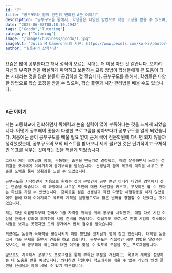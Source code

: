 ```yaml
---
id: "7"
title: "공부9도와 함께 완전히 변화된 A군 이야기"
description: "공부구도를 통해서, 학생들은 다양한 방법으로 학습 코칭을 받을 수 있으며, 학습 플랜과 시간 관리법을 배울 수도 있습니다."
date: "2023-06-03T08:18:10.494Z"
tags: ["Goodo","Tutoring"]
category: ["Tutoring"]
image: "/images/business/goodo/1.jpg"
imageAlt: "Julia M Cameron님의 사진: https://www.pexels.com/ko-kr/photo/4143791/"
author: "실용주의 잡학사전"
---
```



<p className="mb-3 font-light text-gray-500 dark:text-gray-400 first-line:uppercase first-line:tracking-widest first-letter:text-7xl first-letter:font-bold first-letter:text-gray-900 dark:first-letter:text-gray-100 first-letter:mr-3 first-letter:float-left">
    요즘은 많이 공부한다고 해서 성적이 오르는 시대는 더 이상 아닌 것 같습니다. 오히려 자신의 부족한 점을 확실하게 파악하고 보완하는 교육 방법이 학생들에게 큰 도움이 되는 시대라는 것을 많은 분들이 공감하실 것 같습니다. 공부구도를 통해서, 학생들은 다양한 방법으로 학습 코칭을 받을 수 있으며, 학습 플랜과 시간 관리법을 배울 수도 있습니다. 
</p>
<br/>

#### A군 이야기

<div className="font-light text-gray-500 dark:text-gray-400">
    저는 고등학교에 진학하면서 독해력과 논술 실력이 많이 부족하다는 것을 느끼게 되었습니다. 어떻게 공부해야 좋을지 다양한 프로그램을 찾아보다가 공부구도를 알게 되었습니다. 처음에는 굳이 공부구도를 배울 필요 없이 근처 국어 전문학원에 다니면 되지 않을까 생각했었는데, 공부구도의 모의 테스트를 받아보니 제게 필요한 것은 단기적이고 구체적인 목표를 세우는 것이라는 것을 깨닫게 되었습니다.

    그래서 저는 코치님과 함께, 운동하는 습관을 만들기로 결정했고, 매일 운동하면서 느끼는 성취감을 코치에게 이야기하며 동기부여를 받았습니다. 선생님과 함께 목표와 계획을 세우고 꾸준한 노력을 통해 성취감을 느낄 수 있었습니다.

    공부구도를 시작하면서 처음으로 원하는 것이 무엇인지 공부 뿐만 아니라 다양한 영역에서 찾는 연습을 했습니다. 이 과정에서 새로운 도전에 대한 자신감을 키우고, 무엇이든 할 수 있다는 확신을 가질 수 있었습니다. 흥미로운 점은 선생님과 직접 다양한 체험활동을 하지 않았음에도 꿈에 대해 이야기하고 목표와 계획을 설정함으로써 많은 변화를 경험할 수 있었다는 것이었습니다.

    저는 지난 여름방학부터 한국사 1급 자격증 취득을 위해 공부를 시작했고, 매일 다섯 시간 이상을 한국사 강의에 투자하여 시험 준비를 했습니다. 아쉽게도 코로나로 인해 시험이 취소되어 시험을 보지는 못했지만 모의 평가에서 합격 점수를 받았습니다.

    최근에는 논술과 독해력을 향상시키기 위한 방법을 코치님과 함께 찾고 있습니다. 대학별 논술 고사 기출 문제를 풀면서 연습을 하고 있습니다. 공부구도는 직접적인 공부 방법을 알려주는 것보다는 왜 공부해야 하는지에 대한 이유를 찾을 수 있도록 도움을 주는 프로그램입니다.

    앞으로도 계속해서 공부구도 프로그램을 통해 부족한 부분을 개선하고, 목표와 계획을 설정하는 데 도움을 받을 예정입니다. 왜냐하면 학원이나 학교에서는 배울 수 없는 개인의 인생 플랜을 선생님과 함께 세울 수 있기 때문입니다.
</div>